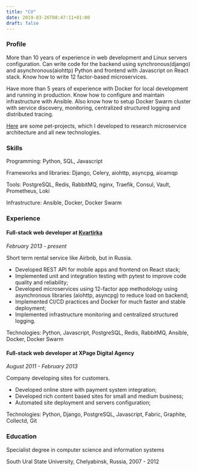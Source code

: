 ```yaml
---
title: "CV"
date: 2019-03-26T08:47:11+01:00
draft: false
---
```


### Profile

More than 10 years of experience in web development and Linux servers configuration. Can write code for the backend using synchronous(django) and asynchronous(aiohttp) Python and frontend with Javascript on React stack. Know how to write 12 factor-based microservices.

Have more than 5 years of experience with Docker for local development and running in production. Know how to configure and maintain infrastructure with Ansible. Also know how to setup Docker Swarm cluster with service discovery, monitoring, centralized structured logging and distributed tracing.

[Here](https://github.com/clayman-micro) are some pet-projects, which I developed to research microservice architecture and all new technologies.

### Skills

Programming: Python, SQL, Javascript

Frameworks and libraries: Django, Celery, aiohttp, asyncpg, aioamqp

Tools: PostgreSQL, Redis, RabbitMQ, nginx, Traefik, Consul, Vault, Prometheus, Loki

Infrastructure: Ansible, Docker, Docker Swarm


### Experience

#### Full-stack web developer at [Kvartirka](https://kvartirka.com)

*February 2013 - present*

Short term rental service like Airbnb, but in Russia.

* Developed REST API for mobile apps and frontend on React stack;
* Implemented unit and integration testing with pytest to improve code quality and reliability;
* Developed microservices using 12-factor app methodology using asynchronous libraries (aiohttp, asyncpg) to reduce load on backend;
* Implemented CI/CD practices and Docker for much faster and stable deployment;
* Implemented infrastructure monitoring and centralized structured logging.

Technologies: Python, Javascript, PostgreSQL, Redis, RabbitMQ, Ansible, Docker, Docker Swarm

#### Full-stack web developer at XPage Digital Agency

*August 2011 - February 2013*

Company developing sites for customers.

* Developed online store with payment system integration;
* Developed rich content based sites for small and medium business;
* Automated site deployment and servers configuration;

Technologies: Python, Django, PostgreSQL, Javascript, Fabric, Graphite, Collectd, Git


### Education

Specialist degree in computer science and information systems

South Ural State University, Chelyabinsk, Russia, 2007 - 2012
